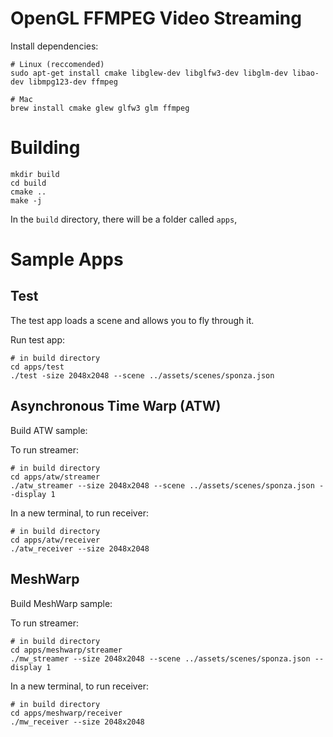 # OpenGL FFMPEG Video Streaming

Install dependencies:
```
# Linux (reccomended)
sudo apt-get install cmake libglew-dev libglfw3-dev libglm-dev libao-dev libmpg123-dev ffmpeg
```

```
# Mac
brew install cmake glew glfw3 glm ffmpeg
```

# Building
```
mkdir build
cd build
cmake ..
make -j
```

In the `build` directory, there will be a folder called `apps`,

# Sample Apps

## Test

The test app loads a scene and allows you to fly through it.

Run test app:
```
# in build directory
cd apps/test
./test -size 2048x2048 --scene ../assets/scenes/sponza.json
```

## Asynchronous Time Warp (ATW)

Build ATW sample:

To run streamer:
```
# in build directory
cd apps/atw/streamer
./atw_streamer --size 2048x2048 --scene ../assets/scenes/sponza.json --display 1
```

In a new terminal, to run receiver:
```
# in build directory
cd apps/atw/receiver
./atw_receiver --size 2048x2048
```

## MeshWarp

Build MeshWarp sample:

To run streamer:
```
# in build directory
cd apps/meshwarp/streamer
./mw_streamer --size 2048x2048 --scene ../assets/scenes/sponza.json --display 1
```

In a new terminal, to run receiver:
```
# in build directory
cd apps/meshwarp/receiver
./mw_receiver --size 2048x2048
```
